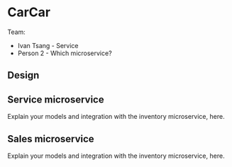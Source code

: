 # CarCar

Team:

- Ivan Tsang - Service
- Person 2 - Which microservice?

## Design



## Service microservice

Explain your models and integration with the inventory
microservice, here.

## Sales microservice

Explain your models and integration with the inventory
microservice, here.
